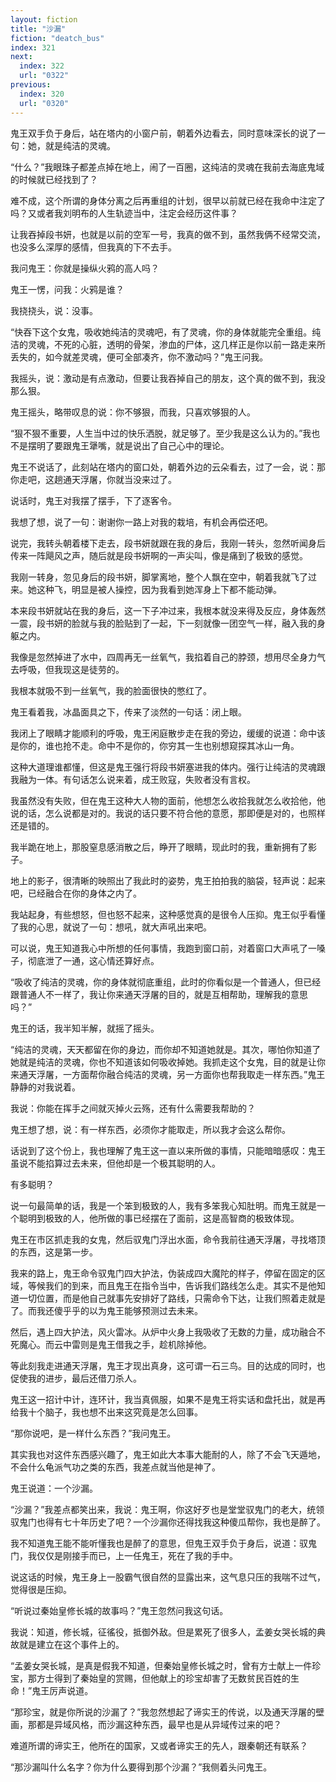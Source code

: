 ```yaml
---
layout: fiction
title: "沙漏"
fiction: "deatch_bus"
index: 321
next:
  index: 322
  url: "0322"
previous:
  index: 320
  url: "0320"
---
```

鬼王双手负于身后，站在塔内的小窗户前，朝着外边看去，同时意味深长的说了一句：她，就是纯洁的灵魂。

“什么？”我眼珠子都差点掉在地上，闹了一百圈，这纯洁的灵魂在我前去海底鬼域的时候就已经找到了？

难不成，这个所谓的身体分离之后再重组的计划，很早以前就已经在我命中注定了吗？又或者我刘明布的人生轨迹当中，注定会经历这件事？

让我吞掉段书妍，也就是以前的空军一号，我真的做不到，虽然我俩不经常交流，也没多么深厚的感情，但我真的下不去手。

我问鬼王：你就是操纵火鸦的高人吗？

鬼王一愣，问我：火鸦是谁？

我挠挠头，说：没事。

“快吞下这个女鬼，吸收她纯洁的灵魂吧，有了灵魂，你的身体就能完全重组。纯洁的灵魂，不死的心脏，透明的骨架，渗血的尸体，这几样正是你以前一路走来所丢失的，如今就差灵魂，便可全部凑齐，你不激动吗？”鬼王问我。

我摇头，说：激动是有点激动，但要让我吞掉自己的朋友，这个真的做不到，我没那么狠。

鬼王摇头，略带叹息的说：你不够狠，而我，只喜欢够狠的人。

“狠不狠不重要，人生当中过的快乐洒脱，就足够了。至少我是这么认为的。”我也不是摆明了要跟鬼王犟嘴，就是说出了自己心中的理论。

鬼王不说话了，此刻站在塔内的窗口处，朝着外边的云朵看去，过了一会，说：那你走吧，这趟通天浮屠，你就当没来过了。

说话时，鬼王对我摆了摆手，下了逐客令。

我想了想，说了一句：谢谢你一路上对我的栽培，有机会再偿还吧。

说完，我转头朝着楼下走去，段书妍就跟在我的身后，我刚一转头，忽然听闻身后传来一阵飓风之声，随后就是段书妍啊的一声尖叫，像是痛到了极致的感觉。

我刚一转身，忽见身后的段书妍，脚掌离地，整个人飘在空中，朝着我就飞了过来。她这种飞，明显是被人操控，因为我看到她浑身上下都不能动弹。

本来段书妍就站在我的身后，这一下子冲过来，我根本就没来得及反应，身体轰然一震，段书妍的脸就与我的脸贴到了一起，下一刻就像一团空气一样，融入我的身躯之内。

我像是忽然掉进了水中，四周再无一丝氧气，我掐着自己的脖颈，想用尽全身力气去呼吸，但我现这是徒劳的。

我根本就吸不到一丝氧气，我的脸面很快的憋红了。

鬼王看着我，冰晶面具之下，传来了淡然的一句话：闭上眼。

我闭上了眼睛才能顺利的呼吸，鬼王闲庭散步走在我的旁边，缓缓的说道：命中该是你的，谁也抢不走。命中不是你的，你穷其一生也别想窥探其冰山一角。

这种大道理谁都懂，但这是鬼王强行将段书妍塞进我的体内。强行让纯洁的灵魂跟我融为一体。有句话怎么说来着，成王败寇，失败者没有言权。

我虽然没有失败，但在鬼王这种大人物的面前，他想怎么收拾我就怎么收拾他，他说的话，怎么说都是对的。我说的话只要不符合他的意愿，那即便是对的，也照样还是错的。

我半跪在地上，那股窒息感消散之后，睁开了眼睛，现此时的我，重新拥有了影子。

地上的影子，很清晰的映照出了我此时的姿势，鬼王拍拍我的脑袋，轻声说：起来吧，已经融合在你的身体之内了。

我站起身，有些想怒，但也怒不起来，这种感觉真的是很令人压抑。鬼王似乎看懂了我的心思，就说了一句：想吼，就大声吼出来吧。

可以说，鬼王知道我心中所想的任何事情，我跑到窗口前，对着窗口大声吼了一嗓子，彻底泄了一通，这心情还算好点。

“吸收了纯洁的灵魂，你的身体就彻底重组，此时的你看似是一个普通人，但已经跟普通人不一样了，我让你来通天浮屠的目的，就是互相帮助，理解我的意思吗？”

鬼王的话，我半知半解，就摇了摇头。

“纯洁的灵魂，天天都留在你的身边，而你却不知道她就是。其次，哪怕你知道了她就是纯洁的灵魂，你也不知道该如何吸收掉她。我抓走这个女鬼，目的就是让你来通天浮屠，一方面帮你融合纯洁的灵魂，另一方面你也帮我取走一样东西。”鬼王静静的对我说着。

我说：你能在挥手之间就灭掉火云殇，还有什么需要我帮助的？

鬼王想了想，说：有一样东西，必须你才能取走，所以我才会这么帮你。

话说到了这个份上，我也理解了鬼王这一直以来所做的事情，只能暗暗感叹：鬼王虽说不能掐算过去未来，但他却是一个极其聪明的人。

有多聪明？

说一句最简单的话，我是一个笨到极致的人，我有多笨我心知肚明。而鬼王就是一个聪明到极致的人，他所做的事已经摆在了面前，这是高智商的极致体现。

鬼王在市区抓走我的女鬼，然后驭鬼门浮出水面，命令我前往通天浮屠，寻找塔顶的东西，这是第一步。

我来的路上，鬼王命令驭鬼门四大护法，伪装成四大魔陀的样子，停留在固定的区域，等候我们的到来，而且鬼王在指令当中，告诉我们路线怎么走。其实不是他知道一切位置，而是他自己就事先安排好了路线，只需命令下达，让我们照着走就是了。而我还傻乎乎的以为鬼王能够预测过去未来。

然后，遇上四大护法，风火雷冰。从炉中火身上我吸收了无数的力量，成功融合不死魔心。而云中雷则是鬼王借我之手，趁机除掉他。

等此刻我走进通天浮屠，鬼王才现出真身，这可谓一石三鸟。目的达成的同时，也促使我的进步，最后还借刀杀人。

鬼王这一招计中计，连环计，我当真佩服，如果不是鬼王将实话和盘托出，就是再给我十个脑子，我也想不出来这究竟是怎么回事。

“那你说吧，是一样什么东西？”我问鬼王。

其实我也对这件东西感兴趣了，鬼王如此大本事大能耐的人，除了不会飞天遁地，不会什么龟派气功之类的东西，我差点就当他是神了。

鬼王说道：一个沙漏。

“沙漏？”我差点都笑出来，我说：鬼王啊，你这好歹也是堂堂驭鬼门的老大，统领驭鬼门也得有七十年历史了吧？一个沙漏你还得找我这种傻瓜帮你，我也是醉了。

我不知道鬼王能不能听懂我也是醉了的意思，但鬼王双手负于身后，说道：驭鬼门，我仅仅是刚接手而已，上一任鬼王，死在了我的手中。

说这话的时候，鬼王身上一股霸气很自然的显露出来，这气息只压的我喘不过气，觉得很是压抑。

“听说过秦始皇修长城的故事吗？”鬼王忽然问我这句话。

我说：知道，修长城，征徭役，抵御外敌。但是累死了很多人，孟姜女哭长城的典故就是建立在这个事件上的。

“孟姜女哭长城，是真是假我不知道，但秦始皇修长城之时，曾有方士献上一件珍宝，那方士得到了秦始皇的赏赐，但他献上的珍宝却害了无数贫民百姓的生命！”鬼王厉声说道。

“那珍宝，就是你所说的沙漏了？”我忽然想起了谛实王的传说，以及通天浮屠的壁画，那都是异域风格，而沙漏这种东西，最早也是从异域传过来的吧？

难道所谓的谛实王，他所在的国家，又或者谛实王的先人，跟秦朝还有联系？

“那沙漏叫什么名字？你为什么要得到那个沙漏？”我侧着头问鬼王。